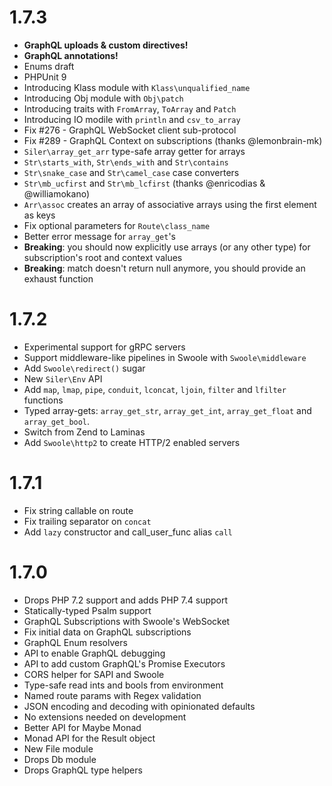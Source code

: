 # 1.7.3
- **GraphQL uploads & custom directives!**
- **GraphQL annotations!**
- Enums draft
- PHPUnit 9
- Introducing Klass module with `Klass\unqualified_name`
- Introducing Obj module with `Obj\patch`
- Introducing traits with `FromArray`, `ToArray` and `Patch`
- Introducing IO modile with `println` and `csv_to_array`
- Fix #276 - GraphQL WebSocket client sub-protocol
- Fix #289 - GraphQL Context on subscriptions (thanks @lemonbrain-mk)
- `Siler\array_get_arr` type-safe array getter for arrays
- `Str\starts_with`, `Str\ends_with` and `Str\contains`
- `Str\snake_case` and `Str\camel_case` case converters
- `Str\mb_ucfirst` and `Str\mb_lcfirst` (thanks @enricodias & @williamokano)
- `Arr\assoc` creates an array of associative arrays using the first element as keys
- Fix optional parameters for `Route\class_name`
- Better error message for `array_get`'s
- **Breaking**: you should now explicitly use arrays (or any other type) for subscription's root and context values
- **Breaking**: match doesn't return null anymore, you should provide an exhaust function

# 1.7.2
- Experimental support for gRPC servers
- Support middleware-like pipelines in Swoole with `Swoole\middleware`
- Add `Swoole\redirect()` sugar
- New `Siler\Env` API
- Add `map`, `lmap`, `pipe`, `conduit`, `lconcat`, `ljoin`, `filter` and `lfilter` functions
- Typed array-gets: `array_get_str`, `array_get_int`, `array_get_float` and `array_get_bool`.
- Switch from Zend to Laminas
- Add `Swoole\http2` to create HTTP/2 enabled servers

# 1.7.1
- Fix string callable on route
- Fix trailing separator on `concat`
- Add `lazy` constructor and call_user_func alias `call`

# 1.7.0
- Drops PHP 7.2 support and adds PHP 7.4 support
- Statically-typed Psalm support
- GraphQL Subscriptions with Swoole's WebSocket
- Fix initial data on GraphQL subscriptions
- GraphQL Enum resolvers
- API to enable GraphQL debugging
- API to add custom GraphQL's Promise Executors
- CORS helper for SAPI and Swoole
- Type-safe read ints and bools from environment
- Named route params with Regex validation
- JSON encoding and decoding with opinionated defaults
- No extensions needed on development
- Better API for Maybe Monad
- Monad API for the Result object
- New File module
- Drops Db module
- Drops GraphQL type helpers
